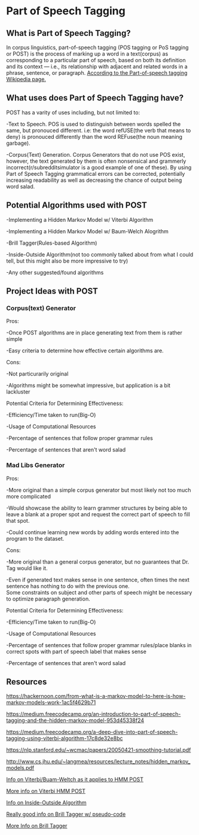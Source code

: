 # Part of Speech Tagging

## What is Part of Speech Tagging?
In corpus linguistics, part-of-speech tagging (POS tagging or PoS tagging or POST) is the process of marking up a word in a text(corpus) as corresponding to a particular part of speech, based on both its definition and its context — i.e., its relationship with adjacent and related words in a phrase, sentence, or paragraph. [According to the Part-of-speech tagging Wikipedia page.](https://en.wikipedia.org/wiki/Part-of-speech_tagging)

## What uses does Part of Speech Tagging have?
POST has a varity of uses including, but not limited to:

  -Text to Speech.  POS is used to distinguish between words spelled the same, but pronouced different.  i.e: the word refUSE(the verb      that means to deny) is pronouced differently than the word REFuse(the noun meaning garbage). 
  
  -Corpus(Text) Generation.  Corpus Generators that do not use POS exist, however, the text generated by them is often nonsensical and     grammerly incorrect(r/subredditsimulator is a good example of one of these).  By using Part of Speech Tagging grammatical errors can     be corrected, potentially increasing readability as well as decreasing the chance of output being word salad.
  
## Potential Algorithms used with POST

  -Implementing a Hidden Markov Model w/ Viterbi Algorithm
  
  -Implementing a Hidden Markov Model w/ Baum-Welch Alogrithm
  
  -Brill Tagger(Rules-based Algorithm)
  
  -Inside-Outside Algorithm(not too commonly talked about from what I could tell, but this might also be more impressive to try)
  
  -Any other suggested/found algorithms
  
## Project Ideas with POST

### Corpus(text) Generator
Pros:

  -Once POST algorithms are in place generating text from them is rather simple
  
  -Easy criteria to determine how effective certain algorithms are.
  
Cons: 

  -Not particurarily original
  
  -Algorithms might be somewhat impressive, but application is a bit lackluster

Potential Criteria for Determining Effectiveness:

  -Efficiency/Time taken to run(Big-O)
  
  -Usage of Computational Resources
  
  -Percentage of sentences that follow proper grammar rules
  
  -Percentage of sentences that aren't word salad
  
### Mad Libs Generator
Pros:

  -More original than a simple corpus generator but most likely not too much more complicated
  
  -Would showcase the ability to learn grammer structures by being able to leave a blank at a proper spot and request the correct part      of speech to fill that spot.
  
  -Could continue learning new words by adding words entered into the program to the dataset.
  
Cons: 

  -More original than a general corpus generator, but no guarantees that Dr. Tag would like it.
  
  -Even if generated text makes sense in one sentence, often times the next sentence has nothing to do with the previous one.       
  Some constraints on subject and other parts of speech might be necessary to optimize paragraph generation.
  
Potential Criteria for Determining Effectiveness:

  -Efficiency/Time taken to run(Big-O)
  
  -Usage of Computational Resources
  
  -Percentage of sentences that follow proper grammar rules/place blanks in correct spots with part of speech label that makes sense
  
  -Percentage of sentences that aren't word salad
  
  ## Resources
  
  https://hackernoon.com/from-what-is-a-markov-model-to-here-is-how-markov-models-work-1ac5f4629b71
  
  https://medium.freecodecamp.org/an-introduction-to-part-of-speech-tagging-and-the-hidden-markov-model-953d45338f24
  
  https://medium.freecodecamp.org/a-deep-dive-into-part-of-speech-tagging-using-viterbi-algorithm-17c8de32e8bc
  
  https://nlp.stanford.edu/~wcmac/papers/20050421-smoothing-tutorial.pdf
  
  http://www.cs.jhu.edu/~langmea/resources/lecture_notes/hidden_markov_models.pdf
  
  [Info on Viterbi/Buam-Weltch as it applies to HMM POST](http://pages.cs.wisc.edu/~jerryzhu/cs769/HMM.pdf)
  
  [More info on Viterbi HMM POST](http://www.cs.columbia.edu/~mcollins/hmms-spring2013.pdf)
  
  [Info on Inside-Outside Algorithm](https://courses.cs.washington.edu/courses/cse599d1/16sp/lari-young-90.pdf)
  
  [Really good info on Brill Tagger w/ pseudo-code](http://citeseerx.ist.psu.edu/viewdoc/download?doi=10.1.1.60.8670&rep=rep1&type=pdf)
  
  [More Info on Brill Tagger](http://stp.lingfil.uu.se/~bea/publ/megyesi-BrillsPoSTagger.pdf)
  
  
